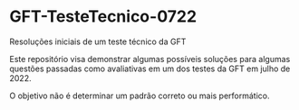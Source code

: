 # GFT-TesteTecnico-0722
Resoluções iniciais de um teste técnico da GFT

Este repositório visa demonstrar algumas possíveis soluções para algumas questões passadas como avaliativas em um dos testes da GFT em julho de 2022.

O objetivo não é determinar um padrão correto ou mais performático.
